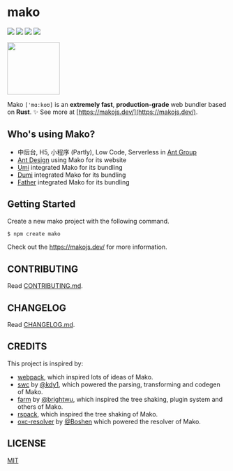# mako

[![](https://badgen.net/npm/v/@umijs/mako)](https://www.npmjs.com/package/@umijs/mako)
[![](https://badgen.net/npm/dm/@umijs/mako)](https://www.npmjs.com/package/@umijs/mako)
[![](https://github.com/umijs/mako/actions/workflows/ci.yml/badge.svg)](https://github.com/umijs/mako/actions/workflows/ci.yml)
[![](https://badgen.net/npm/license/umi)](https://www.npmjs.com/package/@umijs/mako)

<img src="https://img.alicdn.com/imgextra/i2/O1CN01kdmA7X1FVqCPcRi3L_!!6000000000493-2-tps-584-584.png" width="120" height="120" />

Mako `['mɑːkoʊ]` is an **extremely fast**, **production-grade** web bundler based on **Rust**. ✨ See more at [https://makojs.dev/](https://makojs.dev/).

## Who's using Mako?

- 中后台, H5, 小程序 (Partly), Low Code, Serverless in [Ant Group](https://www.antgroup.com/)
- [Ant Design](https://github.com/ant-design/ant-design/) using Mako for its website
- [Umi](https://umijs.org/) integrated Mako for its bundling
- [Dumi](https://d.umijs.org/) integrated Mako for its bundling
- [Father](https://github.com/umijs/father/) integrated Mako for its bundling

## Getting Started

Create a new mako project with the following command.

```bash
$ npm create mako
```

Check out the https://makojs.dev/ for more information.

## CONTRIBUTING

Read [CONTRIBUTING.md](./CONTRIBUTING.md).

## CHANGELOG

Read [CHANGELOG.md](./CHANGELOG.md).

## CREDITS

This project is inspired by:

- [webpack](https://github.com/webpack/webpack), which inspired lots of ideas of Mako.
- [swc](https://github.com/swc-project/swc) by [@kdy1](https://github.com/kdy1), which powered the parsing, transforming and codegen of Mako.
- [farm](https://github.com/farm-fe/farm) by [@brightwu](https://github.com/wre232114), which inspired the tree shaking, plugin system and others of Mako.
- [rspack](https://github.com/web-infra-dev/rspack), which inspired the tree shaking of Mako.
- [oxc-resolver](https://github.com/oxc-project/oxc-resolver) by [@Boshen](https://github.com/Boshen) which powered the resolver of Mako.

## LICENSE

[MIT](./LICENSE)
